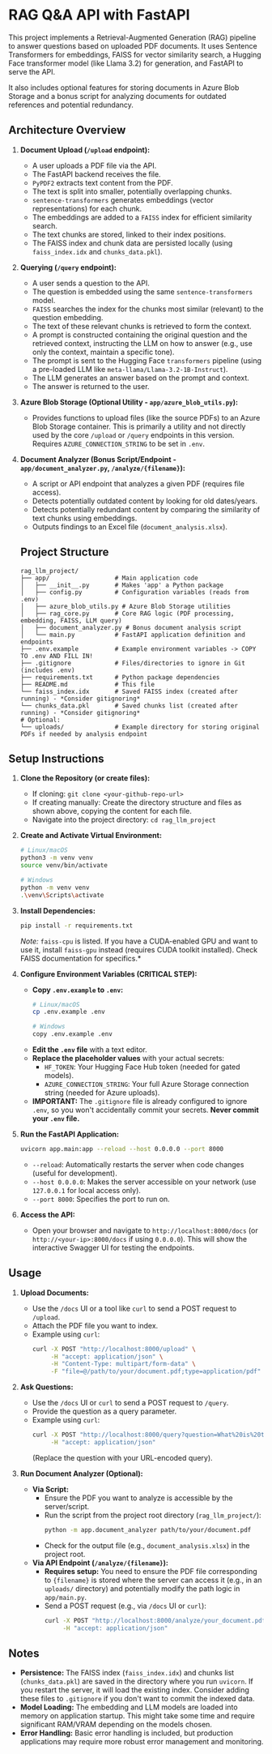 # RAG Q&A API with FastAPI

This project implements a Retrieval-Augmented Generation (RAG) pipeline to answer questions based on uploaded PDF documents. It uses Sentence Transformers for embeddings, FAISS for vector similarity search, a Hugging Face transformer model (like Llama 3.2) for generation, and FastAPI to serve the API.

It also includes optional features for storing documents in Azure Blob Storage and a bonus script for analyzing documents for outdated references and potential redundancy.

## Architecture Overview

1.  **Document Upload (`/upload` endpoint):**
    * A user uploads a PDF file via the API.
    * The FastAPI backend receives the file.
    * `PyPDF2` extracts text content from the PDF.
    * The text is split into smaller, potentially overlapping chunks.
    * `sentence-transformers` generates embeddings (vector representations) for each chunk.
    * The embeddings are added to a `FAISS` index for efficient similarity search.
    * The text chunks are stored, linked to their index positions.
    * The FAISS index and chunk data are persisted locally (using `faiss_index.idx` and `chunks_data.pkl`).

2.  **Querying (`/query` endpoint):**
    * A user sends a question to the API.
    * The question is embedded using the same `sentence-transformers` model.
    * `FAISS` searches the index for the chunks most similar (relevant) to the question embedding.
    * The text of these relevant chunks is retrieved to form the context.
    * A prompt is constructed containing the original question and the retrieved context, instructing the LLM on how to answer (e.g., use only the context, maintain a specific tone).
    * The prompt is sent to the Hugging Face `transformers` pipeline (using a pre-loaded LLM like `meta-llama/Llama-3.2-1B-Instruct`).
    * The LLM generates an answer based on the prompt and context.
    * The answer is returned to the user.

3.  **Azure Blob Storage (Optional Utility - `app/azure_blob_utils.py`):**
    * Provides functions to upload files (like the source PDFs) to an Azure Blob Storage container. This is primarily a utility and not directly used by the core `/upload` or `/query` endpoints in this version. Requires `AZURE_CONNECTION_STRING` to be set in `.env`.

4.  **Document Analyzer (Bonus Script/Endpoint - `app/document_analyzer.py`, `/analyze/{filename}`):**
    * A script or API endpoint that analyzes a given PDF (requires file access).
    * Detects potentially outdated content by looking for old dates/years.
    * Detects potentially redundant content by comparing the similarity of text chunks using embeddings.
    * Outputs findings to an Excel file (`document_analysis.xlsx`).

     ## Project Structure

     ```plaintext
     rag_llm_project/
     ├── app/                  # Main application code
     │   ├── __init__.py       # Makes 'app' a Python package
     │   ├── config.py         # Configuration variables (reads from .env)
     │   ├── azure_blob_utils.py # Azure Blob Storage utilities
     │   ├── rag_core.py       # Core RAG logic (PDF processing, embedding, FAISS, LLM query)
     │   ├── document_analyzer.py # Bonus document analysis script
     │   └── main.py           # FastAPI application definition and endpoints
     ├── .env.example          # Example environment variables -> COPY TO .env AND FILL IN!
     ├── .gitignore            # Files/directories to ignore in Git (includes .env)
     ├── requirements.txt      # Python package dependencies
     ├── README.md             # This file
     └── faiss_index.idx       # Saved FAISS index (created after running) - *Consider gitignoring*
     └── chunks_data.pkl       # Saved chunks list (created after running) - *Consider gitignoring*
     # Optional:
     └── uploads/              # Example directory for storing original PDFs if needed by analysis endpoint
     ```

## Setup Instructions

1.  **Clone the Repository (or create files):**
    * If cloning: `git clone <your-github-repo-url>`
    * If creating manually: Create the directory structure and files as shown above, copying the content for each file.
    * Navigate into the project directory: `cd rag_llm_project`

2.  **Create and Activate Virtual Environment:**
    ```bash
    # Linux/macOS
    python3 -m venv venv
    source venv/bin/activate

    # Windows
    python -m venv venv
    .\venv\Scripts\activate
    ```

3.  **Install Dependencies:**
    ```bash
    pip install -r requirements.txt
    ```
    *Note:* `faiss-cpu` is listed. If you have a CUDA-enabled GPU and want to use it, install `faiss-gpu` instead (requires CUDA toolkit installed). Check FAISS documentation for specifics.*

4.  **Configure Environment Variables (CRITICAL STEP):**
    * **Copy `.env.example` to `.env`:**
        ```bash
        # Linux/macOS
        cp .env.example .env

        # Windows
        copy .env.example .env
        ```
    * **Edit the `.env` file** with a text editor.
    * **Replace the placeholder values** with your actual secrets:
        * `HF_TOKEN`: Your Hugging Face Hub token (needed for gated models).
        * `AZURE_CONNECTION_STRING`: Your full Azure Storage connection string (needed for Azure uploads).
    * **IMPORTANT:** The `.gitignore` file is already configured to ignore `.env`, so you won't accidentally commit your secrets. **Never commit your `.env` file.**

5.  **Run the FastAPI Application:**
    ```bash
    uvicorn app.main:app --reload --host 0.0.0.0 --port 8000
    ```
    * `--reload`: Automatically restarts the server when code changes (useful for development).
    * `--host 0.0.0.0`: Makes the server accessible on your network (use `127.0.0.1` for local access only).
    * `--port 8000`: Specifies the port to run on.

6.  **Access the API:**
    * Open your browser and navigate to `http://localhost:8000/docs` (or `http://<your-ip>:8000/docs` if using `0.0.0.0`). This will show the interactive Swagger UI for testing the endpoints.

## Usage

1.  **Upload Documents:**
    * Use the `/docs` UI or a tool like `curl` to send a POST request to `/upload`.
    * Attach the PDF file you want to index.
    * Example using `curl`:
        ```bash
        curl -X POST "http://localhost:8000/upload" \
             -H "accept: application/json" \
             -H "Content-Type: multipart/form-data" \
             -F "file=@/path/to/your/document.pdf;type=application/pdf"
        ```

2.  **Ask Questions:**
    * Use the `/docs` UI or `curl` to send a POST request to `/query`.
    * Provide the question as a query parameter.
    * Example using `curl`:
        ```bash
        curl -X POST "http://localhost:8000/query?question=What%20is%20the%20policy%20on%20dress%20code%3F" \
             -H "accept: application/json"
        ```
        (Replace the question with your URL-encoded query).

3.  **Run Document Analyzer (Optional):**
    * **Via Script:**
        * Ensure the PDF you want to analyze is accessible by the server/script.
        * Run the script from the project root directory (`rag_llm_project/`):
            ```bash
            python -m app.document_analyzer path/to/your/document.pdf
            ```
        * Check for the output file (e.g., `document_analysis.xlsx`) in the project root.
    * **Via API Endpoint (`/analyze/{filename}`):**
        * **Requires setup:** You need to ensure the PDF file corresponding to `{filename}` is stored where the server can access it (e.g., in an `uploads/` directory) and potentially modify the path logic in `app/main.py`.
        * Send a POST request (e.g., via `/docs` UI or `curl`):
            ```bash
            curl -X POST "http://localhost:8000/analyze/your_document.pdf" \
                 -H "accept: application/json"
            ```

## Notes

* **Persistence:** The FAISS index (`faiss_index.idx`) and chunks list (`chunks_data.pkl`) are saved in the directory where you run `uvicorn`. If you restart the server, it will load the existing index. Consider adding these files to `.gitignore` if you don't want to commit the indexed data.
* **Model Loading:** The embedding and LLM models are loaded into memory on application startup. This might take some time and require significant RAM/VRAM depending on the models chosen.
* **Error Handling:** Basic error handling is included, but production applications may require more robust error management and monitoring.
